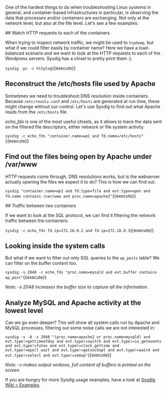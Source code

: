 One of the hardest things to do when troubleshooting Linux systems in general, and container-based infrastructures in particular, is observing the data that processes and/or containers are exchanging. Not only at the network level, but also at the file level. Let's see a few examples:

## Watch HTTP requests to each of the containers

When trying to inspect network traffic, we might be used to `tcpdump`, but what if we could filter easily by container name? Here we have a load-balanced scenario and we want to look at the HTTP requests to each of the Wordpress servers. Sysdig has a chisel to pretty print them :).

`sysdig -pc -c httplog`{{execute}}

## Reconstruct the /etc/hosts file used by Apache

Sometimes we need to troubleshoot DNS resolution inside containers. Because `/etc/resolv.conf` and `/etc/hosts` are generated at run time, these might change without our control. Let's use Sysdig to find out what Apache reads from the `/etc/hosts` file.

_echo_fds_ is one of the most useful chisels, as it allows to trace the data sent on the filtered file descriptors, either network or file system activity.

`sysdig -c echo_fds "container.name=wp1 and fd.name=/etc/hosts"`{{execute}}

## Find out the files being open by Apache under /var/www

HTTP requests come through, DNS resolutions works, but is the webserver actually opening the files we expect it to do? This is how we can find out.

`sysdig "container.name=wp1 and fd.type=file and evt.type=open and fd.name contains /var/www and proc.name=apache2"`{{execute}}

## Traffic between two containers

If we want to look at the SQL protocol, we can find it filtering the network traffic between the containers:

`sysdig -c echo_fds fd.ip=172.18.0.2 and fd.ip=172.18.0.3`{{execute}}

## Looking inside the system calls

But what if we want to filter out only SQL queries to the `wp_posts` table? We can filter on the buffer content too.

`sysdig -s 2048 -c echo_fds "proc.name=mysqld and evt.buffer contains wp_post"`{{execute}}

_Note: -s 2048 increases the buffer size to capture all the information._

## Analyze MySQL and Apache activity at the lowest level

Can we go even deeper? This will show all system calls run by Apache and MySQL processes, filtering out some noise calls we are not interested in:

`sysdig -v -A -s 2048 "(proc.name=apache2 or proc.name=mysqld) and evt.type!=gettimeofday and evt.type!=switch and evt.type!=io_getevents and evt.type!=futex and evt.type!=clock_gettime and evt.type!=epoll_wait and evt.type!=getsockopt and evt.type!=wait4 and evt.type!=select and evt.type!=semop"`{{execute}}

_Note: -v makes output verbose, full content of buffers is printed on the screen._

If you are hungry for more Sysdig usage examples, have a look at [Sysdig Wiki > Examples](https://www.sysdig.org/wiki/sysdig-examples/).
